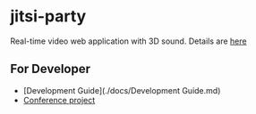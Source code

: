 # jitsi-party
Real-time video web application with 3D sound.
Details are [here](https://scrapbox.io/jitsi-party/)

## For Developer
- [Development Guide](./docs/Development Guide.md)
- [Conference project](./services/conference/README.md)

